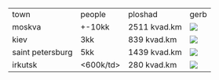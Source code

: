 <html>
  <body>
    <table>
      <tr>
         <td>town</td>
         <td>people</td>
         <td> ploshad</td>
         <td>gerb</td>
      </tr>
      <tr>
         <td>moskva</td>
         <td>+-10kk</td>
         <td>2511 kvad.km</td>
         <td><img src="![image](https://user-images.githubusercontent.com/77286271/141250790-61a7cacb-a3ed-4f94-855d-528deabf63f2.png)"></td>
      </tr>     
      <tr>
         <td>kiev</td>
         <td>3kk</td>
         <td>839 kvad.km</td>
         <td><img src="![image](https://user-images.githubusercontent.com/77286271/141251017-6aa8f157-1ff6-48cf-b25c-10c9107df391.png)"></td>
      </tr>     
      <tr>
          <td>saint petersburg</td>
          <td>5kk</td>
          <td>1439 kvad.km</td>
          <td><img src="![image](https://user-images.githubusercontent.com/77286271/141251211-5321b009-b70c-44c5-8f09-a185013ec040.png)"></td>
      </tr>     
      <tr>
         <td>irkutsk</td>
         <td><600k/td>
         <td>280 kvad.km</td>
         <td><img src="![image](https://user-images.githubusercontent.com/77286271/141251641-e503247e-ac4e-4d30-8fba-eaf71d6034d3.png)
"></td>
      </tr>
    </table>
  </body> 
</html>
